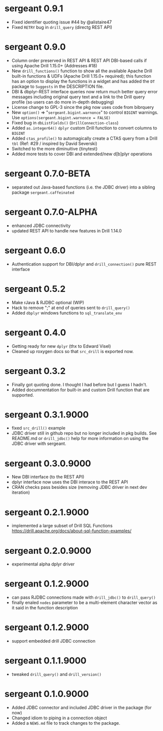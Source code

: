 # sergeant 0.9.1

- Fixed identifier quoting issue #44 by @alistaire47
- Fixed `RETRY` bug in `drill_query` (directg REST API)

# sergeant 0.9.0

- Column order preserved in REST API & REST API DBI-based calls if
  using Apache Drill 1.15.0+ (Addresses #18)
- New `drill_functions()` function to show all the available Apache 
  Drill built-in functions & UDFs (Apache Drill 1.15.0+ required); this
  function has an option to display the functions in a widget and has
  added the `DT` package to `Suggests` in the DESCRIPTION file.
- DBI & dbplyr-REST interface queries now return much better query error 
  messages including original query text and a link to the Drill
  query profile (so users can do more in-depth debugging)
- License change to GPL-3 since the pkg now uses code from bibrquery
- New `option()` => "`sergeant.bigint.warnonce`" to control `BIGINT` 
  warnings. Use `options(sergeant.bigint.warnonce = FALSE)` 
- Fixed bug in `dbListFields()` (`DrillConnection-class`)
- Added `as.integer64()` `dplyr` custom Drill function to convert
  columns to `BIGINT`
- Added `ctas_profile()` to automagically create a CTAS query from 
  a Drill `tbl` (Ref: #29 / inspired by David Severski)
- Switched to the more diminuitive {tinytest}
- Added more tests to cover DBI and extended/new d[b]plyr operations

# sergeant 0.7.0-BETA

- separated out Java-based functions (i.e. the JDBC driver) into a 
  sibling package `sergeant.caffeinated`

# sergeant 0.7.0-ALPHA

- enhanced JDBC connectivity
- updated REST API to handle new features in Drill 1.14.0

# sergeant 0.6.0

- Authentication support for DBI/dplyr and `drill_connection()` pure REST interface

# sergeant 0.5.2

- Make rJava & RJDBC optional (WIP)
- Hack to remove ";" at end of queries sent to `drill_query()`
- Added `dbplyr` windows functions to `sql_translate_env`

# sergeant 0.4.0

- Getting ready for new `dplyr` (thx to Edward Visel)
- Cleaned up roxygen docs so that `src_drill` is exported now.

# sergeant 0.3.2

- Finally got quoting done. I thought I had before but I guess I hadn't.
- Added documnentation for built-in and custom Drill function that are supported.

# sergeant 0.3.1.9000

* fixed `src_drill()` example
* JDBC driver still in github repo but no longer included in pkg builds. See 
  README.md or `drill_jdbc()` help for more information on using the JDBC 
  driver with sergeant.

# sergeant 0.3.0.9000

* New DBI interface (to the REST API)
* dplyr interface now uses the DBI interace to the REST API
* CRAN checks pass besides size (removing JDBC driver in next dev iteration)

# sergeant 0.2.1.9000

* implemented a large subset of Drill SQL Functions <https://drill.apache.org/docs/about-sql-function-examples/>

# sergeant 0.2.0.9000

* experimental alpha dplyr driver

# sergeant 0.1.2.9000

* can pass RJDBC connections made with `drill_jdbc()` to `drill_query()`
* finally enaled `nodes` parameter to be a multi-element character vector as it said
  in the function description

# sergeant 0.1.2.9000

* support embedded drill JDBC connection

# sergeant 0.1.1.9000

* tweaked `drill_query()` and `drill_version()`

# sergeant 0.1.0.9000

* Added JDBC connector and included JDBC driver in the package (for now)
* Changed idiom to piping in a connection object
* Added a `NEWS.md` file to track changes to the package.



